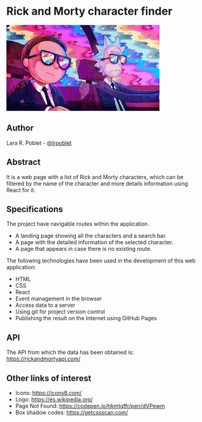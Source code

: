 # Rick and Morty character finder

![Rick and Morty](./src/images/rick-and-morty-aesthetic.gif)

## Author

Lara R. Poblet - [@lrpoblet](https://github.com/lrpoblet)

## Abstract

It is a web page with a list of Rick and Morty characters, which can be filtered by the name of the character and more details information using React for it.

## Specifications

The project have navigable routes within the application.

- A landing page showing all the characters and a search bar.
- A page with the detailed information of the selected character.
- A page that appears in case there is no existing route.

The following technologies have been used in the development of this web application:

- HTML
- CSS
- React
- Event management in the browser
- Access data to a server
- Using git for project version control
- Publishing the result on the Internet using GitHub Pages

## API

The API from which the data has been obtained is:
https://rickandmortyapi.com/

## Other links of interest

- Icons: https://icons8.com/
- Logo: https://es.wikipedia.org/
- Page Not Found: https://codepen.io/hkmtqffr/pen/dVPewm
- Box shadow codes: https://getcssscan.com/

